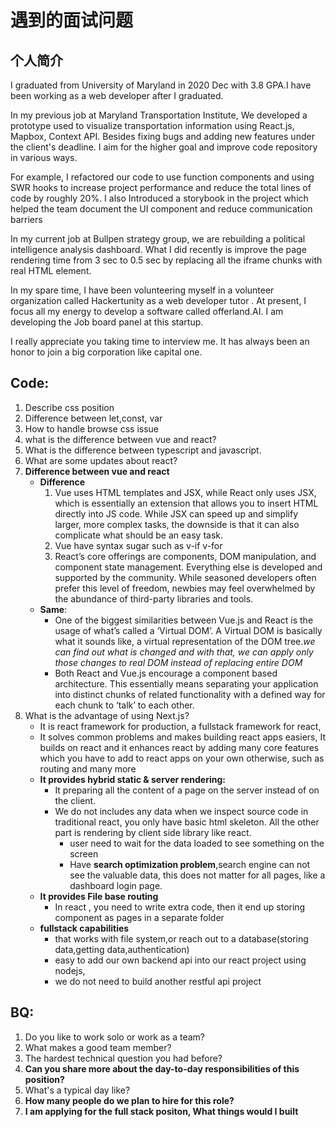# 遇到的面试问题

## 个人简介

I graduated from University of Maryland in 2020 Dec with 3.8 GPA.I have been working as a web developer after I graduated.

In my previous job at Maryland Transportation Institute, We developed a prototype used to visualize transportation information using React.js, Mapbox, Context API. Besides fixing bugs and adding new features under the client's deadline.  I aim for the higher goal and improve code repository in various ways.&#x20;

For example, I refactored our code to use function components and using SWR hooks to increase project performance and reduce the total lines of code by roughly 20%. I also Introduced a storybook in the project which helped the team document the UI component and reduce communication barriers

In my current job at Bullpen strategy group, we are rebuilding a political intelligence analysis dashboard. What I did recently is improve the page rendering time from 3 sec to 0.5 sec by replacing all the iframe chunks with real HTML element.

In my spare time, I have been volunteering myself in a volunteer organization called Hackertunity as a web developer tutor . At present, I focus all my energy to develop a software called offerland.AI. I am developing the Job board panel at this startup.

I really appreciate you taking time to interview me. It has always been an honor to join a big corporation like capital one.

## Code:

1. Describe css position
2. Difference between let,const, var
3. How to handle browse css issue
4. what is the difference between vue and react?
5. What is the difference between typescript and javascript.
6. What are some updates about react?
7. **Difference between  vue and react**
   * **Difference**
     1. Vue uses HTML templates and JSX, while React only uses JSX, which is essentially an extension that allows you to insert HTML directly into JS code. While JSX can speed up and simplify larger, more complex tasks, the downside is that it can also complicate what should be an easy task.
     2. Vue have syntax sugar such as  v-if v-for
     3. React’s core offerings are components, DOM manipulation, and component state management. Everything else is developed and supported by the community. While seasoned developers often prefer this level of freedom, newbies may feel overwhelmed by the abundance of third-party libraries and tools.
   * **Same**:&#x20;
     * One of the biggest similarities between Vue.js and React is the usage of what’s called a ‘Virtual DOM’. A Virtual DOM is basically what it sounds like, a virtual representation of the DOM tree._we can find out what is changed and with that, we can apply only those changes to real DOM instead of replacing entire DOM_
     * Both React and Vue.js encourage a component based architecture. This essentially means separating your application into distinct chunks of related functionality with a defined way for each chunk to ‘talk’ to each other.
8. What is the advantage of using Next.js?
   * It is react framework for production, a fullstack framework for react,
   * It solves common problems and makes building react apps easiers, It builds on react and it enhances react by adding many core features which you have to add to react apps on your own otherwise, such as routing and many more
   * **It provides hybrid static & server rendering:**
     * It preparing all the content of a page on the server instead of on the client.
     * We do not includes any data when we inspect source code in traditional react, you only have basic html skeleton. All the other part is rendering by client side library like react.
       * user need to wait for the data loaded to see something on the screen
       * Have **search optimization problem**,search engine can not see the valuable data, this does not matter for all pages, like a  dashboard login page.
   * **It provides File base routing**
     * In react , you need to write extra code, then it end up storing component as pages in a separate folder
   * **fullstack capabilities**
     * that works with file system,or reach out to a database(storing data,getting data,authentication)
     * easy to add our own backend api into our react project using nodejs,
     * we do not need to build another restful api project

## BQ:

1. Do you like to work solo or work as a team?
2. What makes a good team member?
3. The hardest technical question you had before?
4. &#x20;**Can you share more about the day-to-day responsibilities of this position?**&#x20;
5. What's a typical day like?&#x20;
6. **How many people do we plan to hire for this role?**
7. &#x20;**I am applying for the full stack positon, What things would I built**


